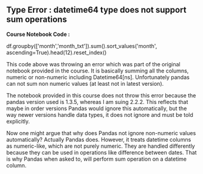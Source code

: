 ## Type Error : datetime64 type does not support sum operations

<b> Course Notebook Code : </b>

df.groupby(['month','month_txt']).sum().sort_values('month', ascending=True).head(12).reset_index()

This code above was throwing an error which was part of the original notebook provided in the course. It is basically summing all the columns, numeric or non-numeric including Datetime64[ns]. Unfortunately pandas can not sum non numeric values (at least not in latest version).

The notebook provided in this course does not throw this error because the pandas version used is 1.3.5, whereas I am suing 2.2.2. This reflects that maybe in order versions Pandas would ignore this automatically, but the way newer versions handle data types, it does not ignore and must be told explicitly. 

Now one might argue that why does Pandas not ignore non-numeric values automatically? Actually Pandas does. However, it treats datetime columns as numeric-like, which are not purely numeric. They are handled differently because they can be used in operations like difference between dates. That is why Pandas when asked to, will perform sum operation on a datetime column. 

